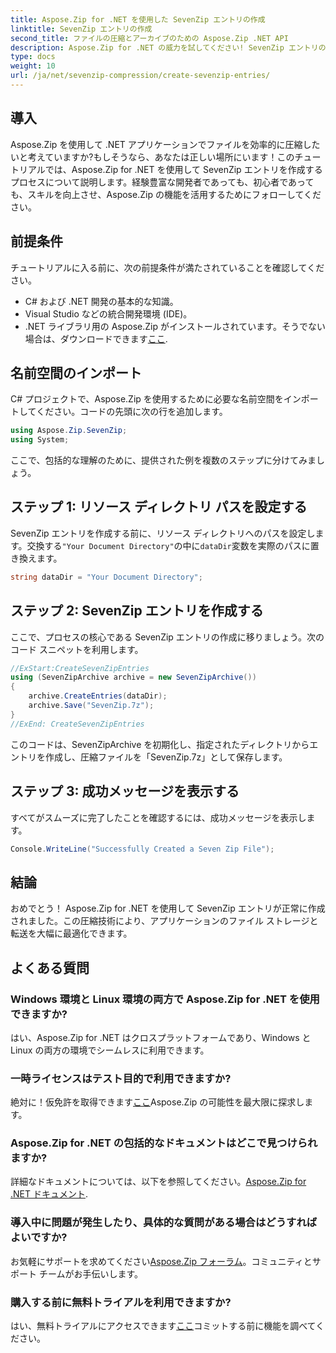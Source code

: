 ```yaml
---
title: Aspose.Zip for .NET を使用した SevenZip エントリの作成
linktitle: SevenZip エントリの作成
second_title: ファイルの圧縮とアーカイブのための Aspose.Zip .NET API
description: Aspose.Zip for .NET の威力を試してください! SevenZip エントリの作成方法を段階的に学習します。ファイルを簡単に圧縮します。今すぐダウンロードして、シームレスな開発エクスペリエンスを手に入れましょう。
type: docs
weight: 10
url: /ja/net/sevenzip-compression/create-sevenzip-entries/
---
```


## 導入

Aspose.Zip を使用して .NET アプリケーションでファイルを効率的に圧縮したいと考えていますか?もしそうなら、あなたは正しい場所にいます！このチュートリアルでは、Aspose.Zip for .NET を使用して SevenZip エントリを作成するプロセスについて説明します。経験豊富な開発者であっても、初心者であっても、スキルを向上させ、Aspose.Zip の機能を活用するためにフォローしてください。

## 前提条件

チュートリアルに入る前に、次の前提条件が満たされていることを確認してください。

- C# および .NET 開発の基本的な知識。
- Visual Studio などの統合開発環境 (IDE)。
-  .NET ライブラリ用の Aspose.Zip がインストールされています。そうでない場合は、ダウンロードできます[ここ](https://releases.aspose.com/zip/net/).

## 名前空間のインポート

C# プロジェクトで、Aspose.Zip を使用するために必要な名前空間をインポートしてください。コードの先頭に次の行を追加します。

```csharp
using Aspose.Zip.SevenZip;
using System;
```

ここで、包括的な理解のために、提供された例を複数のステップに分けてみましょう。

## ステップ 1: リソース ディレクトリ パスを設定する

 SevenZip エントリを作成する前に、リソース ディレクトリへのパスを設定します。交換する`"Your Document Directory"`の中に`dataDir`変数を実際のパスに置き換えます。

```csharp
string dataDir = "Your Document Directory";
```

## ステップ 2: SevenZip エントリを作成する

ここで、プロセスの核心である SevenZip エントリの作成に移りましょう。次のコード スニペットを利用します。

```csharp
//ExStart:CreateSevenZipEntries
using (SevenZipArchive archive = new SevenZipArchive())
{
    archive.CreateEntries(dataDir);
    archive.Save("SevenZip.7z");
}
//ExEnd: CreateSevenZipEntries
```

このコードは、SevenZipArchive を初期化し、指定されたディレクトリからエントリを作成し、圧縮ファイルを「SevenZip.7z」として保存します。

## ステップ 3: 成功メッセージを表示する

すべてがスムーズに完了したことを確認するには、成功メッセージを表示します。

```csharp
Console.WriteLine("Successfully Created a Seven Zip File");
```

## 結論

おめでとう！ Aspose.Zip for .NET を使用して SevenZip エントリが正常に作成されました。この圧縮技術により、アプリケーションのファイル ストレージと転送を大幅に最適化できます。

## よくある質問

### Windows 環境と Linux 環境の両方で Aspose.Zip for .NET を使用できますか?
はい、Aspose.Zip for .NET はクロスプラットフォームであり、Windows と Linux の両方の環境でシームレスに利用できます。

### 一時ライセンスはテスト目的で利用できますか?
絶対に！仮免許を取得できます[ここ](https://purchase.aspose.com/temporary-license/)Aspose.Zip の可能性を最大限に探求します。

### Aspose.Zip for .NET の包括的なドキュメントはどこで見つけられますか?
詳細なドキュメントについては、以下を参照してください。[Aspose.Zip for .NET ドキュメント](https://reference.aspose.com/zip/net/).

### 導入中に問題が発生したり、具体的な質問がある場合はどうすればよいですか?
お気軽にサポートを求めてください[Aspose.Zip フォーラム](https://forum.aspose.com/c/zip/37)。コミュニティとサポート チームがお手伝いします。

### 購入する前に無料トライアルを利用できますか?
はい、無料トライアルにアクセスできます[ここ](https://releases.aspose.com/)コミットする前に機能を調べてください。
